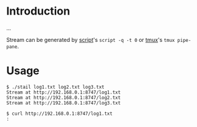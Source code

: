 # Introduction

...

Stream can be generated by [script]()'s `script -q -t 0` or [tmux]()'s `tmux pipe-pane`.

# Usage

    $ ./stail log1.txt log2.txt log3.txt
    Stream at http://192.168.0.1:8747/log1.txt
    Stream at http://192.168.0.1:8747/log2.txt
    Stream at http://192.168.0.1:8747/log3.txt
    
    $ curl http://192.168.0.1:8747/log1.txt
    :
